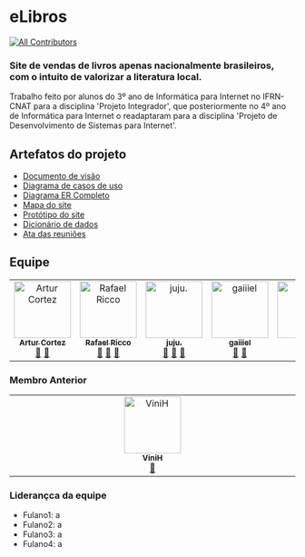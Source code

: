 # eLibros
<!-- ALL-CONTRIBUTORS-BADGE:START - Do not remove or modify this section -->
[![All Contributors](https://img.shields.io/badge/all_contributors-6-orange.svg?style=flat-square)](#contributors-)
<!-- ALL-CONTRIBUTORS-BADGE:END -->

### Site de vendas de livros apenas nacionalmente brasileiros, com o intuito de valorizar a literatura local. <br>
Trabalho feito por alunos do 3º ano de Informática para Internet no IFRN-CNAT para a disciplina 'Projeto Integrador',
que posteriormente no 4º ano de Informática para Internet o readaptaram para a disciplina 'Projeto de Desenvolvimento de Sistemas para Internet'.


## Artefatos do projeto

- [Documento de visão](https://github.com/PI-InfoWeb-CNAT/2024-eLibros/blob/main/docs/doc_de_visao.md)
- [Diagrama de casos de uso](https://github.com/PI-InfoWeb-CNAT/2025-eLibros/blob/main/docs/diagramas/apoo/eLibros%20-%20CDU.drawio.png)
- [Diagrama ER Completo](https://github.com/PI-InfoWeb-CNAT/2024-eLibros/blob/main/docs/diagramas/banco%20de%20dados/Diagram%20ER%20intermedi%C3%A1rio%20eLibros.png)
- [Mapa do site](https://github.com/PI-InfoWeb-CNAT/2024-eLibros/blob/main/docs/mapa%20do%20site.png)
- [Protótipo do site](https://www.figma.com/design/VjkAeOBZT5tL58llSvcPw0/Prot%C3%B3tipo-eLibros?node-id=0-1&t=saPmJma2oz2AsZpg-1)
- [Dicionário de dados](https://docs.google.com/spreadsheets/d/1Sae3GtQEOF6cBtN1DYgQNbfudgTLN_z67z4mB-5L3oM/edit?usp=sharing)
- [Ata das reuniões](https://github.com/PI-InfoWeb-CNAT/2024-eLibros/blob/main/docs/reunioes.md)

## Equipe

<!-- ALL-CONTRIBUTORS-LIST:START - Do not remove or modify this section -->
<!-- prettier-ignore-start -->
<!-- markdownlint-disable -->
<table>
  <tbody>
    <tr>
      <td align="center" valign="top" width="14.28%"><a href="https://github.com/Artur-Cortez"><img src="https://avatars.githubusercontent.com/u/114093584?v=4?s=100" width="100px;" alt="Artur Cortez"/><br /><sub><b>Artur Cortez</b></sub></a><br /><a href="https://github.com/PI-InfoWeb-CNAT/2024-eLibros/commits?author=Artur-Cortez" title="Documentation">📖</a> <a href="#ideas-Artur-Cortez" title="Ideas, Planning, & Feedback">🤔</a></td>
      <td align="center" valign="top" width="14.28%"><a href="https://github.com/rafaeltod"><img src="https://avatars.githubusercontent.com/u/124226801?v=4?s=100" width="100px;" alt="Rafael Ricco"/><br /><sub><b>Rafael Ricco</b></sub></a><br /><a href="https://github.com/PI-InfoWeb-CNAT/2024-eLibros/commits?author=rafaeltod" title="Documentation">📖</a> <a href="#design-ViniluR" title="Design">🎨</a> <a href="#ideas-rafaeltod" title="Ideas, Planning, & Feedback">🤔</a></td>
      <td align="center" valign="top" width="14.28%"><a href="https://github.com/Ana-Julia-06"><img src="https://avatars.githubusercontent.com/u/93939810?v=4?s=100" width="100px;" alt="juju."/><br /><sub><b>juju.</b></sub></a><br /><a href="#design-Ana-Julia-06" title="Design">🎨</a> <a href="#ideas-Ana-Julia-06" title="Ideas, Planning, & Feedback">🤔</a> <a href="https://github.com/PI-InfoWeb-CNAT/2024-eLibros/commits?author=Ana-Julia-06" title="Documentation">📖</a></td>
      <td align="center" valign="top" width="14.28%"><a href="https://github.com/gaiiiel"><img src="https://avatars.githubusercontent.com/u/124104528?v=4?s=100" width="100px;" alt="gaiiiel"/><br /><sub><b>gaiiiel</b></sub></a><br /><a href="https://github.com/PI-InfoWeb-CNAT/2024-eLibros/commits?author=gaiiiel" title="Documentation">📖</a> <a href="#ideas-gaiiiel" title="Ideas, Planning, & Feedback">🤔</a></td>
      <td align="center" valign="top" width="14.28%"><a href="https://github.com/caua2512"><img src="https://avatars.githubusercontent.com/u/130388387?v=4" width="100px;" alt="Caua"/><br /><sub><b>Cauã</b></sub></a><br /><a href="https://github.com/PI-InfoWeb-CNAT/2024-eLibros/commits?author=Caua" title="Documentation">📖</a> <a href="#ideas-Caua" title="Ideas, Planning, & Feedback">🤔</a></td>
      <td align="center" valign="top" width="14.28%"><a href="https://github.com/sakilfe"><img src="https://avatars.githubusercontent.com/u/123976455?v=4?s=100" width="100px;" alt="Samia"/><br /><sub><b>Sâmia</b></sub></a><br /><a href="https://github.com/PI-InfoWeb-CNAT/2024-eLibros/commits?author=Samia" title="Documentation">📖</a> <a href="#ideas-Samia" title="Ideas, Planning, & Feedback">🤔</a></td>
    </tr>
  </tbody>
</table>

### Membro Anterior
<table>
  <tbody>
    <tr>
      <td align="center" valign="top" width="14.28%"><a href="https://github.com/ViniluR"><img src="https://avatars.githubusercontent.com/u/124372681?v=4?s=100" width="100px;" alt="ViniH"/><br /><sub><b>ViniH</b></sub></a><br /><a href="#design-ViniluR" title="Design"> 
      </a> <a href="#ideas-ViniluR" title="Ideas, Planning, & Feedback">🤔</a></td>
      </tr>
  </tbody>
</table>

### Liderançca da equipe
- Fulano1: <data-inicio> a <data-fim>
- Fulano2: <data-inicio> a <data-fim>
- Fulano3: <data-inicio> a <data-fim>
- Fulano4: <data-inicio> a <data-fim>

<!-- markdownlint-restore -->
<!-- prettier-ignore-end -->

<!-- ALL-CONTRIBUTORS-LIST:END -->
